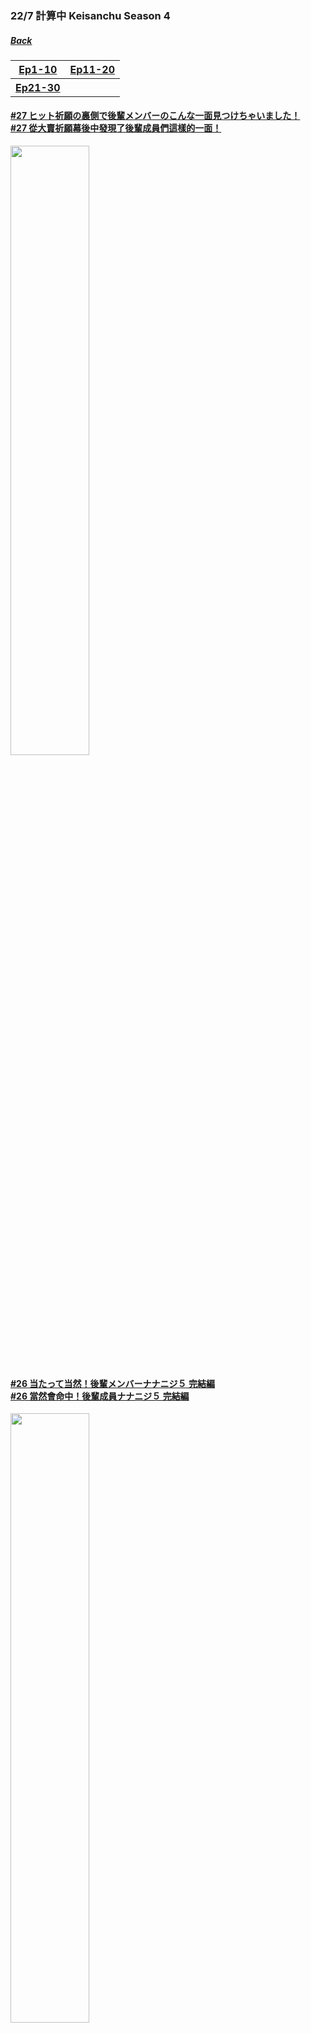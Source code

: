 ### 22/7 計算中 Keisanchu Season 4
##### [Back](227Keisanchu_List.md)

<table>
  <tr>
    <th><a href="#Ep1-10">Ep1-10</a></th>
	<th><a href="#Ep11-20">Ep11-20</a></th>
  </tr>
  <tr>
    <th><a href="#Ep21-30">Ep21-30</a></th>
	<th><a href="#Ep31-40"></a></th>
  </tr>
</table>

<a name="Ep21-30"></a>
#### [#27 ヒット祈願の裏側で後輩メンバーのこんな一面見つけちゃいました！<br>#27 從大賣祈願幕後中發現了後輩成員們這樣的一面！](S4/Ep27.md)
<img src="../../../Img/227Keisanchu/20221001_S4Ep27.jpg" width="50%">

#### [#26 当たって当然！後輩メンバーナナニジ５ 完結編<br>#26 當然會命中！後輩成員ナナニジ５ 完結編](S4/Ep26.md)
<img src="../../../Img/227Keisanchu/20220924_S4Ep26.jpg" width="50%">

#### [#25 当たって当然！後輩メンバーナナニジ５ 2<br>#25 當然會命中！後輩成員ナナニジ５ 2](S4/Ep25.md)
<img src="../../../Img/227Keisanchu/20220917_S4Ep25.jpg" width="50%">

#### [#24 当たって当然！後輩メンバーナナニジ５<br>#24 當然會命中！後輩成員ナナニジ５](S4/Ep24.md)
<img src="../../../Img/227Keisanchu/20220910_S4Ep24.jpg" width="50%">

#### [#23 ２２／７計算中シーズン４！お蔵入りするにはもったいない未公開映像大放出ＳＰ<br>#23 ２２／７計算中Season４！收藏不用很浪費的未公開映像大公開ＳＰ](S4/Ep23.md)
<img src="../../../Img/227Keisanchu/20220903_S4Ep23.jpg" width="50%">

#### [#22 コレさえ知れば今すぐ仲良し！先輩メンバー取り扱い説明書 後半戦<br>#22 如果知道的話就能馬上變得友好！前輩成員們的說明書 後半戰](S4/Ep22.md)
<img src="../../../Img/227Keisanchu/20220827_S4Ep22.jpg" width="50%">

#### [#21 コレさえ知れば今すぐ仲良し！先輩メンバー取り扱い説明書<br>#21 如果知道的話就能馬上變得友好！前輩成員們的說明書](S4/Ep21.md)
<img src="../../../Img/227Keisanchu/20220820_S4Ep21.jpg" width="50%">
<hr>

<a name="Ep11-20"></a>
#### [#20 クイズ！三四郎は先輩メンバーを理解しているのか！？完結編<br>#20 問答！三四郎能否理解前輩成員們！？完結編](S4/Ep20.md)
<img src="../../../Img/227Keisanchu/20220813_S4Ep20.jpg" width="50%">

#### [#19 クイズ！三四郎は先輩メンバーを理解しているのか！？後半戦<br>#19 問答！三四郎能否理解前輩成員們！？後半戰](S4/Ep19.md)
<img src="../../../Img/227Keisanchu/20220806_S4Ep19.jpg" width="50%">

#### [#18 クイズ！三四郎は先輩メンバーを理解しているのか！？<br>#18 問答！三四郎能否理解前輩成員們！？](S4/Ep18.md)
<img src="../../../Img/227Keisanchu/20220730_S4Ep18.jpg" width="50%">

#### [#17 ９ｔｈシングル「曇り空の向こうは晴れている」ヒット祈願ロケ<br>#17 ９ｔｈ單曲「曇り空の向こうは晴れている」大賣祈願外景](S4/Ep17.md)
<img src="../../../Img/227Keisanchu/20220723_S4Ep17.jpg" width="50%">

#### [#16 私のコトを知ってください！ナナニジ新メンバー自己ＰＲ動画コンテスト 3<br>#16 請好好了解我！ナナニジ新成員自我ＰＲ動畫比賽 3](S4/Ep16.md)
<img src="../../../Img/227Keisanchu/20220716_S4Ep16.jpg" width="50%">

#### [#15 私のコトを知ってください！ナナニジ新メンバー自己ＰＲ動画コンテスト 2<br>#15 請好好了解我！ナナニジ新成員自我ＰＲ動畫比賽 2](S4/Ep15.md)
<img src="../../../Img/227Keisanchu/20220709_S4Ep15.jpg" width="50%">

#### [#14 私のコトを知ってください！ナナニジ新メンバー自己ＰＲ動画コンテスト<br>#14 請好好了解我！ナナニジ新成員自我ＰＲ動畫比賽](S4/Ep14.md)
<img src="../../../Img/227Keisanchu/20220702_S4Ep14.jpg" width="50%">

#### [#13 新メンバー参加直前！６人の魅力を再確認しまＳＨＯＷ！<br>#13 在新成員參加前！６人的魅力再確認ＳＨＯＷ！](S4/Ep13.md)
<img src="../../../Img/227Keisanchu/20220625_S4Ep13.jpg" width="50%">

#### [#12 小宮に刺され！ナナニジレコメンクイーン決定戦 後半戦<br>#12 小宮被刺中！ナナニジ推薦女王決定戰 後半戰](S4/Ep12.md)
<img src="../../../Img/227Keisanchu/20220618_S4Ep12.jpg" width="50%">

#### [#11 小宮に刺され！ナナニジレコメンクイーン決定戦<br>#11 小宮被刺中！ナナニジ推薦女王決定戰](S4/Ep11.md)
<img src="../../../Img/227Keisanchu/20220611_S4Ep11.jpg" width="50%">
<hr>

<a name="Ep1-10"></a>
#### [#10トークスキルをアップせよ！ナナニジチーム対抗トークバトル<br>#10 提升談話技能！ナナニジ隊制談話對戰](S4/Ep10.md)
<img src="../../../Img/227Keisanchu/20220604_S4Ep10.jpg" width="50%">

#### [#9 メンバーを勝手にイメージ クイズ！ナナニジファン１０人に聞きました～後半戦～<br>#9 擅自進行成員們的印象測驗！從10位ナナニジ粉絲打聽～後半戰～](S4/Ep09.md)
<img src="../../../Img/227Keisanchu/20220528_S4Ep09.jpg" width="50%">

#### [#8 メンバーを勝手にイメージ クイズ！ナナニジファン１０人に聞きました<br>#8 擅自進行成員們的印象測驗！從10位ナナニジ粉絲打聽](S4/Ep08.md)
<img src="../../../Img/227Keisanchu/20220521_S4Ep08.jpg" width="50%">

#### [#7 HappyWedding小宮浩信！ナナニジ結婚祝い選手権～後半戦～<br>#7 HappyWedding小宮浩信！ナナニジ結婚賀禮選手權～後半戰～](S4/Ep07.md)
<img src="../../../Img/227Keisanchu/20220514_S4Ep07.jpg" width="50%">

#### [#6 HappyWedding小宮浩信！ナナニジ結婚祝い選手権<br>#6 HappyWedding小宮浩信！ナナニジ結婚賀禮選手權](S4/Ep06.md)
<img src="../../../Img/227Keisanchu/20220507_S4Ep06.jpg" width="50%">

#### [#5 やってみたいロケプレゼンバトル 後半戦<br>#5 發表想做的外景計劃對決 後半戰](S4/Ep05.md)
<img src="../../../Img/227Keisanchu/20220430_S4Ep05.jpg" width="50%">

#### [#4 やってみたいロケプレゼンバトル<br>#4 發表想做的外景計劃對決](S4/Ep04.md)
<img src="../../../Img/227Keisanchu/20220423_S4Ep04.jpg" width="50%">

#### [#3 ナナニジPhoto-1グランプリ 後半戦<br>#3 ナナニジPhoto-1大獎賽 後半戰](S4/Ep03.md)
<img src="../../../Img/227Keisanchu/20220416_S4Ep03.jpg" width="50%">

#### [#2 ナナニジPhoto-1グランプリ<br>#2 ナナニジPhoto-1大獎賽](S4/Ep02.md)
<img src="../../../Img/227Keisanchu/20220409_S4Ep02.jpg" width="50%">

#### [#1 話を繋げよう！沈黙禁止トーク<br>#1 把說話連繫！沉默禁止Talk](S4/Ep01.md)
<img src="../../../Img/227Keisanchu/20220402_S4Ep01.jpg" width="50%">